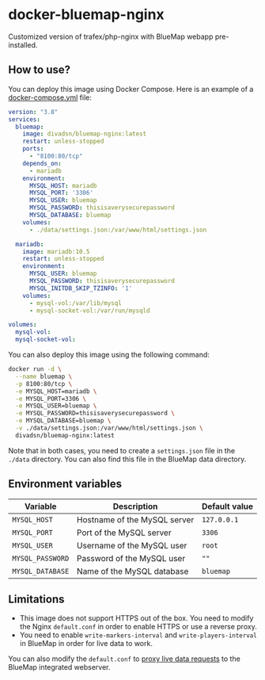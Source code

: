 # docker-bluemap-nginx
Customized version of trafex/php-nginx with BlueMap webapp pre-installed.

## How to use?
You can deploy this image using Docker Compose. Here is an example of a [docker-compose.yml](https://github.com/divadsn/docker-bluemap-nginx/blob/master/docker-compose.yml) file:
```yaml
version: "3.8"
services:
  bluemap:
    image: divadsn/bluemap-nginx:latest
    restart: unless-stopped
    ports:
      - "8100:80/tcp"
    depends_on:
      - mariadb
    environment:
      MYSQL_HOST: mariadb
      MYSQL_PORT: '3306'
      MYSQL_USER: bluemap
      MYSQL_PASSWORD: thisisaverysecurepassword
      MYSQL_DATABASE: bluemap
    volumes:
      - ./data/settings.json:/var/www/html/settings.json

  mariadb:
    image: mariadb:10.5
    restart: unless-stopped
    environment:
      MYSQL_USER: bluemap
      MYSQL_PASSWORD: thisisaverysecurepassword
      MYSQL_INITDB_SKIP_TZINFO: '1'
    volumes:
      - mysql-vol:/var/lib/mysql
      - mysql-socket-vol:/var/run/mysqld

volumes:
  mysql-vol:
  mysql-socket-vol:
```

You can also deploy this image using the following command:
```bash
docker run -d \
  --name bluemap \
  -p 8100:80/tcp \
  -e MYSQL_HOST=mariadb \
  -e MYSQL_PORT=3306 \
  -e MYSQL_USER=bluemap \
  -e MYSQL_PASSWORD=thisisaverysecurepassword \
  -e MYSQL_DATABASE=bluemap \
  -v ./data/settings.json:/var/www/html/settings.json \
  divadsn/bluemap-nginx:latest
```

Note that in both cases, you need to create a `settings.json` file in the `./data` directory. You can also find this file in the BlueMap data directory.

## Environment variables
| Variable | Description | Default value |
| --- | --- | --- |
| `MYSQL_HOST` | Hostname of the MySQL server | `127.0.0.1` |
| `MYSQL_PORT` | Port of the MySQL server | `3306` |
| `MYSQL_USER` | Username of the MySQL user | `root` |
| `MYSQL_PASSWORD` | Password of the MySQL user | `""` |
| `MYSQL_DATABASE` | Name of the MySQL database | `bluemap` |

## Limitations
- This image does not support HTTPS out of the box. You need to modify the Nginx `default.conf` in order to enable HTTPS or use a reverse proxy.
- You need to enable `write-markers-interval` and `write-players-interval` in BlueMap in order for live data to work.

You can also modify the `default.conf` to [proxy live data requests](https://bluemap.bluecolored.de/wiki/webserver/ExternalWebserversSQL.html) to the BlueMap integrated webserver.
